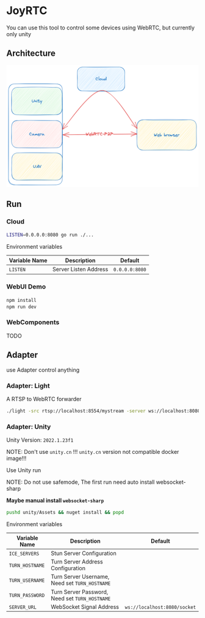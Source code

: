 # JoyRTC

You can use this tool to control some devices using WebRTC, but currently only unity

## Architecture

![joyrtc-arch](./joyrtc.png)

## Run

### Cloud

```bash
LISTEN=0.0.0.0:8080 go run ./...
```

Environment variables

Variable Name  | Description                                              | Default
-------------- | -------------------------------------------------------- | -------------------------------------------------------------
`LISTEN`       | Server Listen Address                                    | `0.0.0.0:8080`

### WebUI Demo

```bash
npm install
npm run dev
```

### WebComponents

TODO

## Adapter

use Adapter control anything

### Adapter: Light

A RTSP to WebRTC forwarder

```bash
./light -src rtsp://localhost:8554/mystream -server ws://localhost:8080/socket
```

### Adapter: Unity

Unity Version: `2022.1.23f1`

NOTE: Don't use `unity.cn` !!! `unity.cn` version not compatible docker image!!!

Use Unity run

NOTE: Do not use safemode, The first run need auto install websocket-sharp

**Maybe manual install `websocket-sharp`**

```bash
pushd unity/Assets && nuget install && popd
```

Environment variables

Variable Name  | Description                                              | Default
-------------- | -------------------------------------------------------- | -------------------------------------------------------------
`ICE_SERVERS`  | Stun Server Configuration                                |
`TURN_HOSTNAME`| Turn Server Address Configuration                        |
`TURN_USERNAME`| Turn Server Username, Need set `TURN_HOSTNAME`           |
`TURN_PASSWORD`| Turn Server Password, Need set `TURN_HOSTNAME`           |
`SERVER_URL`   | WebSocket Signal Address                                 | `ws://localhost:8080/socket`

